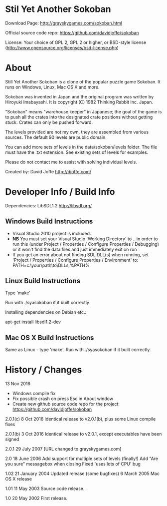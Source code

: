 # Stil Yet Another Sokoban

Download Page: http://grayskygames.com/sokoban.html

Official source code repo: https://github.com/davidjoffe/sokoban

License: Your choice of GPL 2, GPL 2 or higher, or BSD-style license (http://www.opensource.org/licenses/bsd-license.php)

# About

Still Yet Another Sokoban is a clone of the popular puzzle game Sokoban. It runs on Windows, Linux, Mac OS X and more.

Sokoban was invented in Japan and the original program was written by Hiroyuki Imabayashi. It is copyright (C) 1982 Thinking Rabbit Inc. Japan.

"Sokoban" means "warehouse keeper" in Japanese; the goal of the game is to push all the crates into the designated crate positions without getting stuck. Crates can only be pushed forward.

The levels provided are not my own, they are assembled from various sources. The default 90 levels are public domain.

You can add more sets of levels in the data/sokoban/levels folder. The file must have the .txt extension. See existing sets of levels for examples.

Please do not contact me to assist with solving individual levels.

Created by: David Joffe http://djoffe.com/

# Developer Info / Build Info

Dependencies:  LibSDL1.2 http://libsdl.org/

## Windows Build Instructions

* Visual Studio 2010 project is included.
* **NB** You must set your Visual Studio 'Working Directory' to .. in order to run this (under Project / Properties / Configure Properties / Debugging) or it won't find the data files and just immediately exit on run
* If you get an error about not finding SDL DLL(s) when running, set 'Project / Properties / Configure Properties / Environment' to: PATH=c:\your\path\to\DLLs;%PATH%

## Linux Build Instructions

Type 'make'

Run with ./syasokoban if it built correctly

Installing dependencies on Debian etc.:

apt-get install libsdl1.2-dev

## Mac OS X Build Instructions

Same as Linux - type 'make'. Run with ./syasokoban if it built correctly.

# History / Changes

13 Nov 2016

* Windows compile fix
* Fix possible crash on press Esc in About window
* Create new github source code repo for the project: https://github.com/davidjoffe/sokoban

2.0.1(c)        8 Oct 2016
                Identical release to v2.0.1(b), plus some Linux compile fixes

2.0.1(b)        3 Oct 2016
                Identical release to v2.0.1, except executables have been signed

2.0.1           29 July 2007
                [URL changed to grayskygames.com]

2.0             18 June 2006
                Add support for multiple sets of levels (finally!)
                Add "Are you sure" messagebox when closing
                Fixed 'uses lots of CPU' bug

1.02            21 January 2004
                Updated release (some bugfixes)
                6 March 2005
                Mac OS X release

1.01            11 May 2003
                Source code release.

1.0             20 May 2002
                First release.
